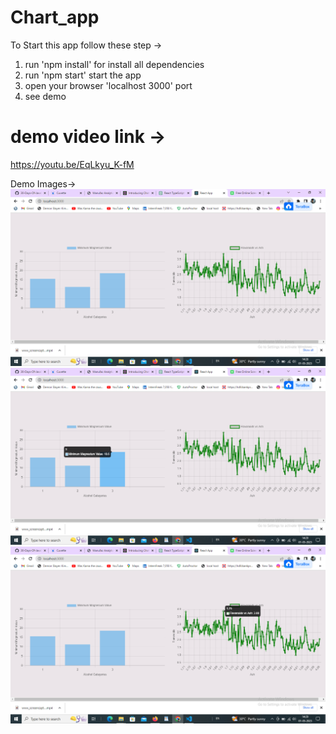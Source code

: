 # Chart_app
To Start this app follow these step ->
  1. run 'npm install' for install all dependencies
  2. run 'npm start' start the app 
  3. open your browser 'localhost 3000' port
  4. see demo 
  
# demo video link ->
https://youtu.be/EqLkyu_K-fM


Demo Images->
![alt text](https://github.com/mauryarajeev/Chart_app/blob/main/Screenshot%20(10).png?raw=true)
![alt text](https://github.com/mauryarajeev/Chart_app/blob/main/Screenshot%20(11).png?raw=true)
![alt text](https://github.com/mauryarajeev/Chart_app/blob/main/Screenshot%20(12).png?raw=true)
